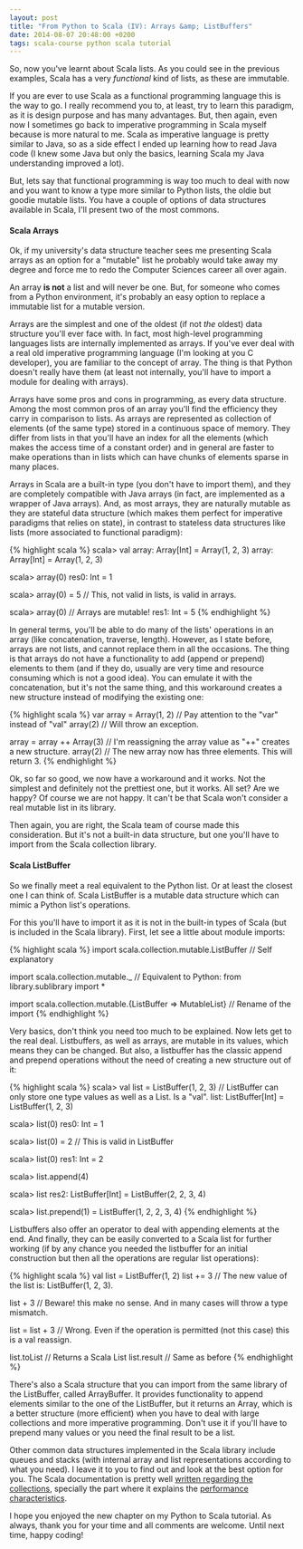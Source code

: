 ```yaml
---
layout: post
title: "From Python to Scala (IV): Arrays &amp; ListBuffers"
date: 2014-08-07 20:48:00 +0200
tags: scala-course python scala tutorial
---
```


So, now you've learnt about Scala lists. As you could see in the previous
examples, Scala has a very _functional_ kind of lists, as these are immutable.

If you are ever to use Scala as a functional programming language this is the
way to go. I really recommend you to, at least, try to learn this paradigm, as
it is design purpose and has many advantages. But, then again, even now I
sometimes go back to imperative programming in Scala myself because is more
natural to me. Scala as imperative language is pretty similar to Java, so as a
side effect I ended up learning how to read Java code (I knew some Java but only
the basics, learning Scala my Java understanding improved a lot).

But, lets say that functional programming is way too much to deal with now and
you want to know a type more similar to Python lists, the oldie but goodie
mutable lists. You have a couple of options of data structures available in
Scala, I'll present two of the most commons.

#### Scala Arrays

Ok, if my university's data structure teacher sees me presenting Scala arrays as
an option for a "mutable" list he probably would take away my degree and force
me to redo the Computer Sciences career all over again.

An array **is not** a list and will never be one. But, for someone who comes
from a Python environment, it's probably an easy option to replace a immutable
list for a mutable version.

Arrays are the simplest and one of the oldest (if not _the_ oldest) data
structure you'll ever face with. In fact, most high-level programming languages
lists are internally implemented as arrays. If you've ever deal with a real old
imperative programming language (I'm looking at you C developer), you are
familiar to the concept of array. The thing is that Python doesn't really have
them (at least not internally, you'll have to import a module for dealing with
arrays).

Arrays have some pros and cons in programming, as every data structure. Among
the most common pros of an array you'll find the efficiency they carry in
comparison to lists. As arrays are represented as collection of elements (of the
same type) stored in a continuous space of memory. They differ from lists in
that you'll have an index for all the elements (which makes the access time of a
constant order) and in general are faster to make operations than in lists which
can have chunks of elements sparse in many places.

<!-- more -->

Arrays in Scala are a built-in type (you don't have to import them), and they
are completely compatible with Java arrays (in fact, are implemented as a
wrapper of Java arrays). And, as most arrays, they are naturally mutable as they
are stateful data structure (which makes them perfect for imperative paradigms
that relies on state), in contrast to stateless data structures like lists (more
associated to functional paradigm):

{% highlight scala %}
scala> val array: Array[Int] = Array(1, 2, 3)
array: Array[Int] = Array(1, 2, 3)

scala> array(0)
res0: Int = 1

scala> array(0) = 5 // This, not valid in lists, is valid in arrays.

scala> array(0)  // Arrays are mutable!
res1: Int = 5
{% endhighlight %}

In general terms, you'll be able to do many of the lists' operations in an array
(like concatenation, traverse, length). However, as I state before, arrays are
not lists, and cannot replace them in all the occasions. The thing is that
arrays do not have a functionality to add (append or prepend) elements to them
(and if they do, usually are very time and resource consuming which is not a
good idea). You can emulate it with the concatenation, but it's not the same
thing, and this workaround creates a new structure instead of modifying the
existing one:

{% highlight scala %}
var array = Array(1, 2) // Pay attention to the "var" instead of "val"
array(2) // Will throw an exception.

array = array ++ Array(3) // I'm reassigning the array value as "++" creates a new structure.
array(2) // The new array now has three elements. This will return 3.
{% endhighlight %}

Ok, so far so good, we now have a workaround and it works. Not the simplest and
definitely not the prettiest one, but it works. All set? Are we happy? Of course
we are not happy. It can't be that Scala won't consider a real mutable list in
its library.

Then again, you are right, the Scala team of course made this consideration. But
it's not a built-in data structure, but one you'll have to import from the Scala
collection library.

#### Scala ListBuffer

So we finally meet a real equivalent to the Python list. Or at least the closest
one I can think of. Scala ListBuffer is a mutable data structure which can mimic
a Python list's operations.

For this you'll have to import it as it is not in the built-in types of Scala
(but is included in the Scala library). First, let see a little about module
imports:

{% highlight scala %}
import scala.collection.mutable.ListBuffer // Self explanatory

import scala.collection.mutable._  // Equivalent to Python: from library.sublibrary import *

import scala.collection.mutable.{ListBuffer => MutableList} // Rename of the import
{% endhighlight %}

Very basics, don't think you need too much to be explained. Now lets get to the
real deal. Listbuffers, as well as arrays, are mutable in its values, which
means they can be changed. But also, a listbuffer has the classic append and
prepend operations without the need of creating a new structure out of it:

{% highlight scala %}
scala> val list = ListBuffer(1, 2, 3) // ListBuffer can only store one type values as well as a List. Is a "val".
list: ListBuffer[Int] = ListBuffer(1, 2, 3)

scala> list(0)
res0: Int = 1

scala> list(0) = 2  // This is valid in ListBuffer

scala> list(0)
res1: Int = 2

scala> list.append(4)

scala> list
res2: ListBuffer[Int] = ListBuffer(2, 2, 3, 4)

scala> list.prepend(1) = ListBuffer(1, 2, 2, 3, 4)
{% endhighlight %}

Listbuffers also offer an operator to deal with appending elements at the end.
And finally, they can be easily converted to a Scala list for further working
(if by any chance you needed the listbuffer for an initial construction but then
all the operations are regular list operations):

{% highlight scala %}
val list = ListBuffer(1, 2)
list += 3 // The new value of the list is: ListBuffer(1, 2, 3).

list + 3 // Beware! this make no sense. And in many cases will throw a type mismatch.

list = list + 3 // Wrong. Even if the operation is permitted (not this case) this is a val reassign.

list.toList // Returns a Scala List
list.result // Same as before
{% endhighlight %}

There's also a Scala structure that you can import from the same library of the
ListBuffer, called ArrayBuffer. It provides functionality to append elements
similar to the one of the ListBuffer, but it returns an Array, which is a better
structure (more efficient) when you have to deal with large collections and more
imperative programming. Don't use it if you'll have to prepend many values or
you need the final result to be a list.

Other common data structures implemented in the Scala library include queues and
stacks (with internal array and list representations according to what you
need). I leave it to you to find out and look at the best option for you. The
Scala documentation is pretty well [written regarding the collections](http://docs.scala-lang.org/overviews/collections/introduction.html), specially the part where it explains the [performance characteristics](http://docs.scala-lang.org/overviews/collections/performance-characteristics.html).

I hope you enjoyed the new chapter on my Python to Scala tutorial. As always,
thank you for your time and all comments are welcome. Until next time, happy
coding!
